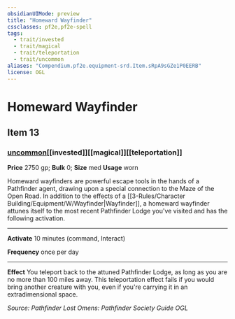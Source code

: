 ```yaml
---
obsidianUIMode: preview
title: "Homeward Wayfinder"
cssclasses: pf2e,pf2e-spell
tags:
  - trait/invested
  - trait/magical
  - trait/teleportation
  - trait/uncommon
aliases: "Compendium.pf2e.equipment-srd.Item.sRpA9sGZe1P0EERB"
license: OGL
---
```

# Homeward Wayfinder
## Item 13
### [uncommon](uncommon "Uncommon Rarity Trait")[[invested]][[magical]][[teleportation]]


**Price** 2750 gp; 
**Bulk** 0; **Size** med
**Usage** worn

Homeward wayfinders are powerful escape tools in the hands of a Pathfinder agent, drawing upon a special connection to the Maze of the Open Road. In addition to the effects of a [[3-Rules/Character Building/Equipment/W/Wayfinder|Wayfinder]], a homeward wayfinder attunes itself to the most recent Pathfinder Lodge you've visited and has the following activation.

* * *

**Activate** 10 minutes (command, Interact)

**Frequency** once per day

* * *

**Effect** You teleport back to the attuned Pathfinder Lodge, as long as you are no more than 100 miles away. This teleportation effect fails if you would bring another creature with you, even if you're carrying it in an extradimensional space.

*Source: Pathfinder Lost Omens: Pathfinder Society Guide*
*OGL*